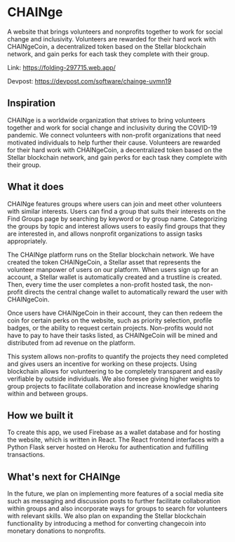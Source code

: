# CHAINge
A website that brings volunteers and nonprofits together to work for social change and inclusivity. Volunteers are rewarded for their hard work with CHAINgeCoin, a decentralized token based on the Stellar blockchain network, and gain perks for each task they complete with their group.

Link: https://folding-297715.web.app/

Devpost: https://devpost.com/software/chainge-uvmn19

## Inspiration
CHAINge is a worldwide organization that strives to bring volunteers together and work for social change and inclusivity during the COVID-19 pandemic. We connect volunteers with non-profit organizations that need motivated individuals to help further their cause. Volunteers are rewarded for their hard work with CHAINgeCoin, a decentralized token based on the Stellar blockchain network, and gain perks for each task they complete with their group. 

## What it does
CHAINge features groups where users can join and meet other volunteers with similar interests. Users can find a group that suits their interests on the Find Groups page by searching by keyword or by group name. Categorizing the groups by topic and interest allows users to easily find groups that they are interested in, and allows nonprofit organizations to assign tasks appropriately. 

The CHAINge platform runs on the Stellar blockchain network. We have created the token CHAINgeCoin, a Stellar asset that represents the volunteer manpower of users on our platform. When users sign up for an account, a Stellar wallet is automatically created and a trustline is created. Then, every time the user completes a non-profit hosted task, the non-profit directs the central change wallet to automatically reward the user with CHAINgeCoin. 

Once users have CHAINgeCoin in their account, they can then redeem the coin for certain perks on the website, such as priority selection, profile badges, or the ability to request certain projects. Non-profits would not have to pay to have their tasks listed, as CHAINgeCoin will be mined and distributed from ad revenue on the platform. 

This system allows non-profits to quantify the projects they need completed and gives users an incentive for working on these projects. Using blockchain allows for volunteering to be completely transparent and easily verifiable by outside individuals. We also foresee giving higher weights to group projects to facilitate collaboration and increase knowledge sharing within and between groups. 

## How we built it
To create this app, we used Firebase as a wallet database and for hosting the website, which is written in React. The React frontend interfaces with a Python Flask server hosted on Heroku for authentication and fulfilling transactions. 

## What's next for CHAINge
In the future, we plan on implementing more features of a social media site such as messaging and discussion posts to further facilitate collaboration within groups and also incorporate ways for groups to search for volunteers with relevant skills. We also plan on expanding the Stellar blockchain functionality by introducing a method for converting changecoin into monetary donations to nonprofits. 
